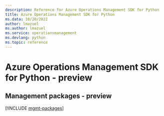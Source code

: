 ```yaml
---
description: Reference for Azure Operations Management SDK for Python
title: Azure Operations Management SDK for Python
ms.data: 10/20/2022
author: lmazuel
ms.author: lmazuel
ms.service: operationsmanagement
ms.devlang: python
ms.topic: reference
---
```

# Azure Operations Management SDK for Python - preview

## Management packages - preview
[!INCLUDE [mgmt-packages](operations-management-mgmt-index.md)]
